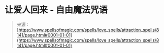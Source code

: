 <!--yml

category: 未分类

date: 2024-06-12 18:43:27

-->

# 让爱人回来 - 自由魔法咒语

> 来源：[https://www.spellsofmagic.com/spells/love_spells/attraction_spells/8141/page.html#0001-01-01](https://www.spellsofmagic.com/spells/love_spells/attraction_spells/8141/page.html#0001-01-01)
